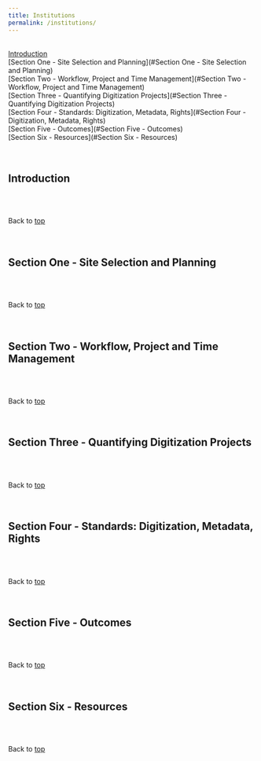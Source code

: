 ```yaml
---
title: Institutions
permalink: /institutions/
---
```


<a name="top"></a>
<br/>
[Introduction](#Introduction)
<br/>
[Section One - Site Selection and Planning](#Section One - Site Selection and Planning)
<br/>
[Section Two - Workflow, Project and Time Management](#Section Two -Workflow, Project and Time Management)
<br/>
[Section Three - Quantifying Digitization Projects](#Section Three - Quantifying Digitization Projects)
<br/>
[Section Four - Standards: Digitization, Metadata, Rights](#Section Four - Digitization, Metadata, Rights)
<br/>
[Section Five - Outcomes](#Section Five - Outcomes)
<br/>
[Section Six - Resources](#Section Six - Resources)
<br/>
<br/>
<br/>

## <a name="Introduction"></a>Introduction
<br/>
<br/>

Back to [top](#top)
<br/>
<br/>
<br/>

## <a name="Section One - Site Selection and Planning"></a>Section One - Site Selection and Planning
<br/>
<br/>

Back to [top](#top)
<br/>
<br/>
<br/>

## <a name="Section Two - Workflow, Project and Time Management"></a>Section Two - Workflow, Project and Time Management
<br/>
<br/>

Back to [top](#top)
<br/>
<br/>
<br/>

## <a name="Section Three - Quantifying Digitization Projects"></a>Section Three - Quantifying Digitization Projects  
<br/>
<br/>

Back to [top](#top)
<br/>
<br/>
<br/>

## <a name="Section Four - Standards: Digitization, Metadata, Rights"></a>Section Four - Standards: Digitization, Metadata, Rights
<br/>
<br/>

Back to [top](#top)
<br/>
<br/>
<br/>

## <a name="Section Five - Outcomes"></a>Section Five - Outcomes
<br/>
<br/>

Back to [top](#top)
<br/>
<br/>
<br/>

## <a name="Section Six - Resources"></a>Section Six - Resources
<br/>
<br/>

Back to [top](#top)
<br/>
<br/>
<br/>
